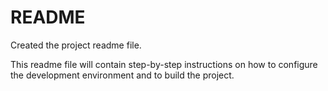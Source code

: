 # README

Created the project readme file.

This readme file will contain step-by-step instructions on how to configure the development environment and to build the project.

